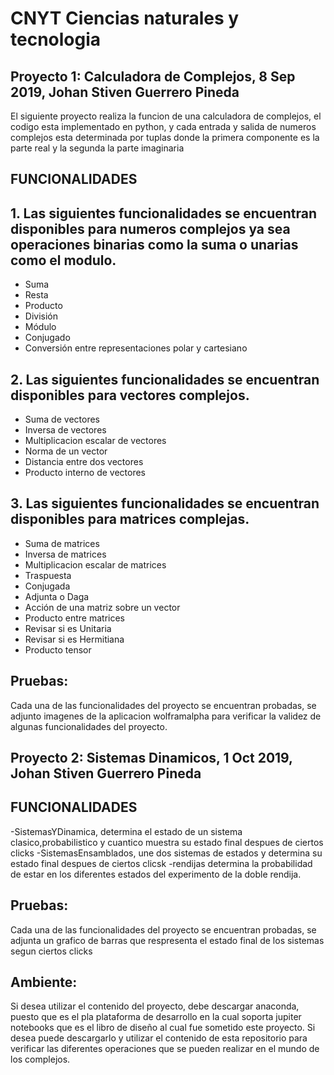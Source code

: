 # CNYT Ciencias naturales y tecnologia
## Proyecto 1: Calculadora de Complejos, 8 Sep 2019, Johan Stiven Guerrero Pineda

El siguiente proyecto realiza la funcion de una calculadora de complejos, el codigo esta implementado en python, y cada entrada y salida de numeros complejos esta determinada por tuplas donde la primera componente es la parte real y la segunda la parte imaginaria

## FUNCIONALIDADES
## 1. Las siguientes funcionalidades se encuentran disponibles para numeros complejos ya sea operaciones binarias como la suma  o unarias como el modulo.

- Suma
- Resta
- Producto
- División
- Módulo
- Conjugado
- Conversión entre representaciones polar y cartesiano

## 2. Las siguientes funcionalidades se encuentran disponibles para vectores complejos.
- Suma de vectores
- Inversa de vectores
- Multiplicacion escalar de vectores
- Norma de un vector
- Distancia entre dos vectores
- Producto interno de vectores

## 3. Las siguientes funcionalidades se encuentran disponibles para matrices complejas.
- Suma de matrices
- Inversa de matrices
- Multiplicacion escalar de matrices
- Traspuesta
- Conjugada
- Adjunta o Daga
- Acción de una matriz sobre un vector
- Producto entre matrices
- Revisar si es Unitaria
- Revisar si es Hermitiana
- Producto tensor

## Pruebas: 
Cada una de las funcionalidades del proyecto se encuentran probadas, se adjunto imagenes de la aplicacion wolframalpha para verificar la validez de algunas funcionalidades del proyecto.


## Proyecto 2: Sistemas Dinamicos, 1 Oct 2019, Johan Stiven Guerrero Pineda
## FUNCIONALIDADES
-SistemasYDinamica, determina el estado de un sistema clasico,probabilistico y cuantico muestra su estado final despues de ciertos clicks
-SistemasEnsamblados, une dos sistemas de estados y determina su estado final despues de ciertos clicsk
-rendijas determina la probabilidad de estar en los diferentes estados del experimento de la doble rendija.

## Pruebas: 
Cada una de las funcionalidades del proyecto se encuentran probadas, se adjunta un grafico de barras que respresenta el estado final de los sistemas segun ciertos clicks

## Ambiente:
Si desea utilizar el contenido del proyecto, debe descargar anaconda, puesto que es el pla plataforma de desarrollo en la cual soporta jupiter notebooks que es el libro de diseño al cual fue sometido este proyecto. Si desea puede descargarlo y utilizar el contenido de esta repositorio para verificar las diferentes operaciones que se pueden realizar en el mundo de los complejos.
